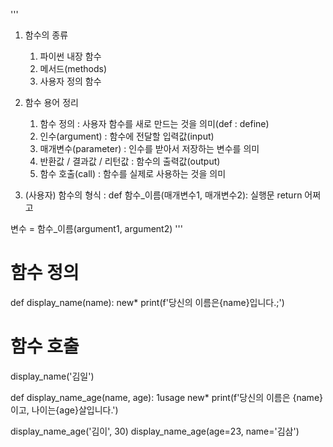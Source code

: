 '''
1. 함수의 종류
    1) 파이썬 내장 함수
    2) 메서드(methods)
    3) 사용자 정의 함수
    
2. 함수 용어 정리
    1) 함수 정의 : 사용자 함수를 새로 만드는 것을 의미(def : define)
    2) 인수(argument) : 함수에 전달할 입력값(input)
    3) 매개변수(parameter) : 인수를 받아서 저장하는 변수를 의미
    4) 반환값 / 결과값 / 리턴값 : 함수의 출력값(output)
    5) 함수 호출(call) : 함수를 실제로 사용하는 것을 의미
    
3. (사용자) 함수의 형식 :
def 함수_이름(매개변수1, 매개변수2):
    실행문
    return 어쩌고
    
변수 = 함수_이름(argument1, argument2)
'''
# 함수 정의
def display_name(name): new*
    print(f'당신의 이름은{name}입니다.;')

# 함수 호출
display_name('김일')

def display_name_age(name, age): 1usage new*
    print(f'당신의 이름은 {name}이고, 나이는{age}살입니다.')

display_name_age('김이', 30)
display_name_age(age=23, name='김삼')
